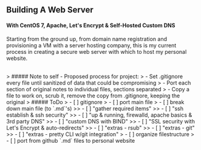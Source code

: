 ## Building A Web Server
#### With CentOS 7, Apache, Let's Encrypt & Self-Hosted Custom DNS

Starting from the ground up, from domain name registration and provisioning a VM with
a server hosting company, this is my current process in creating a secure web server
with which to host my personal website.

<br>
> ##### Note to self - Proposed process for project:
> - Set .gitignore every file until sanitized of data that could be compromising
> - Port each section of original notes to individual files, sections separated
> - Copy a file to work on, scrub it, remove the copy from .gitignore, keeping the original
> ##### ToDo
> - [ ] gitignore
> - [ ] port main file
> - [ ] break down main file (to `.md`'s)
>>    - [ ] "gather required items"
>>    - [ ] "ssh establish & ssh security"
>>    - [ ] "up & running, firewalld, apache basics & 3rd party DNS"
>>    - [ ] "custom DNS with BIND"
>>    - [ ] "SSL security with Let's Encrypt & auto-redirects"
>>    - [ ] "extras - rsub"
>>    - [ ] "extras - git"
>>    - [ ] "extras - pretty CLI w/git integration"
> - [ ] organize filestructure
> - [ ] port from github `.md` files to personal website